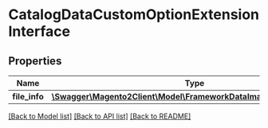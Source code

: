 # CatalogDataCustomOptionExtensionInterface

## Properties
Name | Type | Description | Notes
------------ | ------------- | ------------- | -------------
**file_info** | [**\Swagger\Magento2Client\Model\FrameworkDataImageContentInterface**](FrameworkDataImageContentInterface.md) |  | [optional] 

[[Back to Model list]](../README.md#documentation-for-models) [[Back to API list]](../README.md#documentation-for-api-endpoints) [[Back to README]](../README.md)


